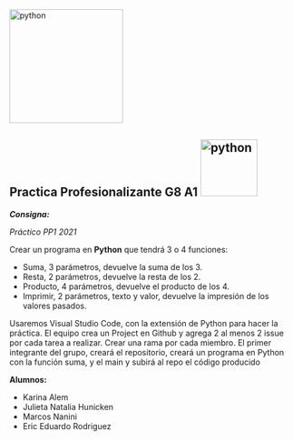 

<img src="https://www.ispc.edu.ar/wp-content/uploads/2020/09/ISPC_logo_blanco_transparente-1.png" alt="python" width="200"/>

##  **Practica Profesionalizante G8 A1**   <img src="https://www.vectorlogo.zone/logos/python/python-official.svg" alt="python" width="100"/>



**_Consigna:_**


*Práctico PP1 2021*

Crear un programa en **Python** que tendrá 3 o 4 funciones:  

 - Suma, 3 parámetros, devuelve la suma de los 3.
 - Resta, 2 parámetros, devuelve la resta de los 2.
 - Producto, 4 parámetros, devuelve el producto de los 4.
 - Imprimir, 2 parámetros, texto y valor, devuelve la impresión de los
   valores pasados.

Usaremos Visual Studio Code, con la extensión de Python para hacer la práctica. El equipo crea un Project en Github y agrega 2 al menos 2 issue por cada tarea a realizar. Crear una rama por cada miembro. El primer integrante del grupo, creará el repositorio, creará un programa en Python con la función suma, y el main y subirá al repo el código producido


**Alumnos:**

 - Karina Alem
 - Julieta Natalia Hunicken
 - Marcos Nanini
 - Eric Eduardo Rodriguez